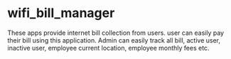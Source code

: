 # wifi_bill_manager
These apps provide internet bill collection from users. user can easily pay their bill using this application. Admin can easily track all bill, active user, inactive user, employee current location, employee monthly fees etc.
